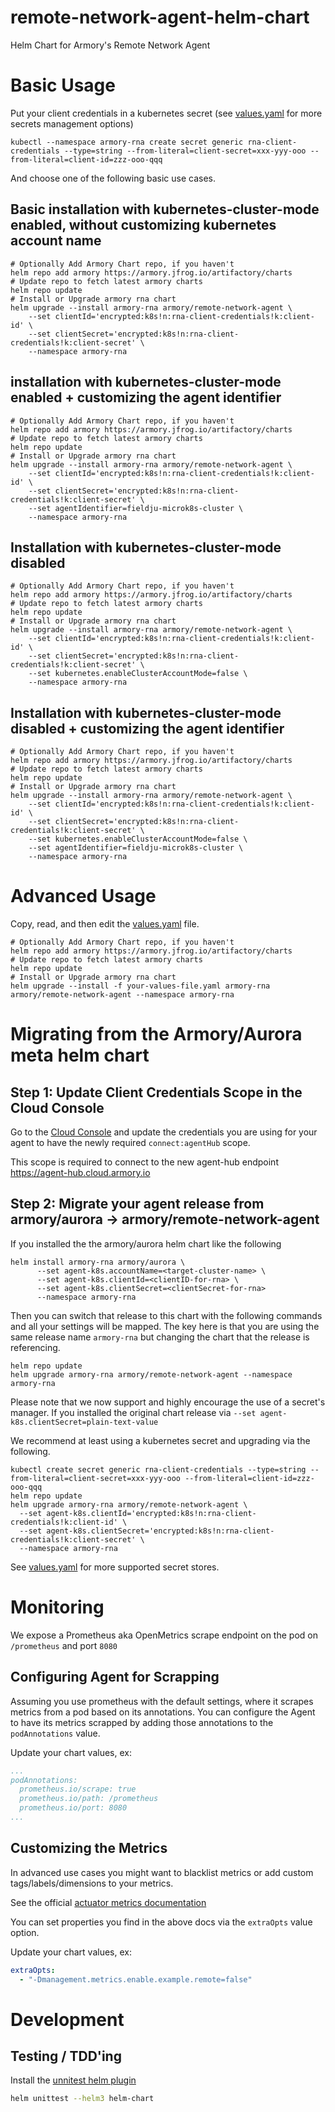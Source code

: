 # remote-network-agent-helm-chart
Helm Chart for Armory's Remote Network Agent

# Basic Usage

Put your client credentials in a kubernetes secret (see [values.yaml](values.yaml) for more secrets management options)

```shell
kubectl --namespace armory-rna create secret generic rna-client-credentials --type=string --from-literal=client-secret=xxx-yyy-ooo --from-literal=client-id=zzz-ooo-qqq
```

And choose one of the following basic use cases.

## Basic installation with kubernetes-cluster-mode enabled, without customizing kubernetes account name
```shell
# Optionally Add Armory Chart repo, if you haven't
helm repo add armory https://armory.jfrog.io/artifactory/charts
# Update repo to fetch latest armory charts
helm repo update
# Install or Upgrade armory rna chart
helm upgrade --install armory-rna armory/remote-network-agent \
    --set clientId='encrypted:k8s!n:rna-client-credentials!k:client-id' \
    --set clientSecret='encrypted:k8s!n:rna-client-credentials!k:client-secret' \
    --namespace armory-rna
```

## installation with kubernetes-cluster-mode enabled + customizing the agent identifier
```shell
# Optionally Add Armory Chart repo, if you haven't
helm repo add armory https://armory.jfrog.io/artifactory/charts
# Update repo to fetch latest armory charts
helm repo update
# Install or Upgrade armory rna chart
helm upgrade --install armory-rna armory/remote-network-agent \
    --set clientId='encrypted:k8s!n:rna-client-credentials!k:client-id' \
    --set clientSecret='encrypted:k8s!n:rna-client-credentials!k:client-secret' \
    --set agentIdentifier=fieldju-microk8s-cluster \
    --namespace armory-rna
```

## Installation with kubernetes-cluster-mode disabled
```shell
# Optionally Add Armory Chart repo, if you haven't
helm repo add armory https://armory.jfrog.io/artifactory/charts
# Update repo to fetch latest armory charts
helm repo update
# Install or Upgrade armory rna chart
helm upgrade --install armory-rna armory/remote-network-agent \
    --set clientId='encrypted:k8s!n:rna-client-credentials!k:client-id' \
    --set clientSecret='encrypted:k8s!n:rna-client-credentials!k:client-secret' \
    --set kubernetes.enableClusterAccountMode=false \
    --namespace armory-rna
```

## Installation with kubernetes-cluster-mode disabled + customizing the agent identifier
```shell
# Optionally Add Armory Chart repo, if you haven't
helm repo add armory https://armory.jfrog.io/artifactory/charts
# Update repo to fetch latest armory charts
helm repo update
# Install or Upgrade armory rna chart
helm upgrade --install armory-rna armory/remote-network-agent \
    --set clientId='encrypted:k8s!n:rna-client-credentials!k:client-id' \
    --set clientSecret='encrypted:k8s!n:rna-client-credentials!k:client-secret' \
    --set kubernetes.enableClusterAccountMode=false \
    --set agentIdentifier=fieldju-microk8s-cluster \
    --namespace armory-rna
```

# Advanced Usage

Copy, read, and then edit the [values.yaml](values.yaml) file.

```shell
# Optionally Add Armory Chart repo, if you haven't
helm repo add armory https://armory.jfrog.io/artifactory/charts
# Update repo to fetch latest armory charts
helm repo update
# Install or Upgrade armory rna chart
helm upgrade --install -f your-values-file.yaml armory-rna armory/remote-network-agent --namespace armory-rna
```

# Migrating from the Armory/Aurora meta helm chart

## Step 1: Update Client Credentials Scope in the Cloud Console

Go to the [Cloud Console](https://console.cloud.armory.io/configuration/credentials) and update the credentials you are using for your agent to have the newly required `connect:agentHub` scope. 

This scope is required to connect to the new agent-hub endpoint https://agent-hub.cloud.armory.io

## Step 2: Migrate your agent release from armory/aurora -> armory/remote-network-agent

If you installed the the armory/aurora helm chart like the following

```shell
helm install armory-rna armory/aurora \
      --set agent-k8s.accountName=<target-cluster-name> \
      --set agent-k8s.clientId=<clientID-for-rna> \
      --set agent-k8s.clientSecret=<clientSecret-for-rna>
      --namespace armory-rna
```

Then you can switch that release to this chart with the following commands and all your settings will be mapped.
The key here is that you are using the same release name `armory-rna` but changing the chart that the release is referencing.

```shell
helm repo update
helm upgrade armory-rna armory/remote-network-agent --namespace armory-rna
```

Please note that we now support and highly encourage the use of a secret's manager.
If you installed the original chart release via `--set agent-k8s.clientSecret=plain-text-value`

We recommend at least using a kubernetes secret and upgrading via the following.

```shell
kubectl create secret generic rna-client-credentials --type=string --from-literal=client-secret=xxx-yyy-ooo --from-literal=client-id=zzz-ooo-qqq
helm repo update
helm upgrade armory-rna armory/remote-network-agent \
  --set agent-k8s.clientId='encrypted:k8s!n:rna-client-credentials!k:client-id' \
  --set agent-k8s.clientSecret='encrypted:k8s!n:rna-client-credentials!k:client-secret' \
  --namespace armory-rna
```

See [values.yaml](values.yaml) for more supported secret stores.

# Monitoring

We expose a Prometheus aka OpenMetrics scrape endpoint on the pod on `/prometheus` and port `8080`

## Configuring Agent for Scrapping

Assuming you use prometheus with the default settings, where it scrapes metrics from a pod based on its annotations.
You can configure the Agent to have its metrics scrapped by adding those annotations to the `podAnnotations` value.

Update your chart values, ex:
```yaml
...
podAnnotations:
  prometheus.io/scrape: true
  prometheus.io/path: /prometheus
  prometheus.io/port: 8080
...
```

## Customizing the Metrics

In advanced use cases you might want to blacklist metrics or add custom tags/labels/dimensions to your metrics. 

See the official [actuator metrics documentation](https://docs.spring.io/spring-boot/docs/current/reference/html/actuator.html#actuator.metrics)

You can set properties you find in the above docs via the `extraOpts` value option.

Update your chart values, ex:
```yaml
extraOpts:
  - "-Dmanagement.metrics.enable.example.remote=false"
```

# Development

## Testing / TDD'ing

Install the [unnitest helm plugin](https://github.com/quintush/helm-unittest) 

```bash
helm unittest --helm3 helm-chart
```
